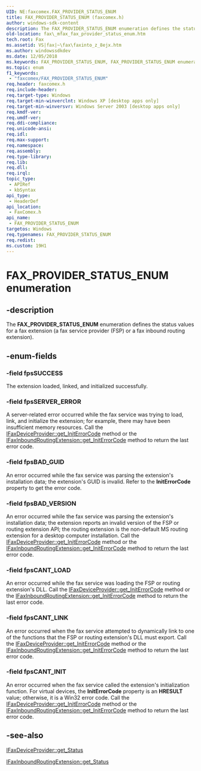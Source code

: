 ```yaml
---
UID: NE:faxcomex.FAX_PROVIDER_STATUS_ENUM
title: FAX_PROVIDER_STATUS_ENUM (faxcomex.h)
author: windows-sdk-content
description: The FAX_PROVIDER_STATUS_ENUM enumeration defines the status values for a fax extension (a fax service provider (FSP) or a fax inbound routing extension).
old-location: fax\_mfax_fax_provider_status_enum.htm
tech.root: Fax
ms.assetid: VS|fax|~\fax\faxinto_z_8ejx.htm
ms.author: windowssdkdev
ms.date: 12/05/2018
ms.keywords: FAX_PROVIDER_STATUS_ENUM, FAX_PROVIDER_STATUS_ENUM enumeration [Fax Service], _mfax_fax_provider_status_enum, fax._mfax_fax_provider_status_enum, faxcomex/FAX_PROVIDER_STATUS_ENUM, faxcomex/fpsBAD_GUID, faxcomex/fpsBAD_VERSION, faxcomex/fpsCANT_INIT, faxcomex/fpsCANT_LINK, faxcomex/fpsCANT_LOAD, faxcomex/fpsSERVER_ERROR, faxcomex/fpsSUCCESS, fpsBAD_GUID, fpsBAD_VERSION, fpsCANT_INIT, fpsCANT_LINK, fpsCANT_LOAD, fpsSERVER_ERROR, fpsSUCCESS
ms.topic: enum
f1_keywords: 
 - "faxcomex/FAX_PROVIDER_STATUS_ENUM"
req.header: faxcomex.h
req.include-header: 
req.target-type: Windows
req.target-min-winverclnt: Windows XP [desktop apps only]
req.target-min-winversvr: Windows Server 2003 [desktop apps only]
req.kmdf-ver: 
req.umdf-ver: 
req.ddi-compliance: 
req.unicode-ansi: 
req.idl: 
req.max-support: 
req.namespace: 
req.assembly: 
req.type-library: 
req.lib: 
req.dll: 
req.irql: 
topic_type:
 - APIRef
 - kbSyntax
api_type:
 - HeaderDef
api_location:
 - FaxComex.h
api_name:
 - FAX_PROVIDER_STATUS_ENUM
targetos: Windows
req.typenames: FAX_PROVIDER_STATUS_ENUM
req.redist: 
ms.custom: 19H1
---
```


# FAX_PROVIDER_STATUS_ENUM enumeration


## -description


The <b>FAX_PROVIDER_STATUS_ENUM</b> enumeration defines the status values for a fax extension (a fax service provider (FSP) or a fax inbound routing extension).


## -enum-fields




### -field fpsSUCCESS

The extension loaded, linked, and initialized successfully.


### -field fpsSERVER_ERROR

A server-related error occurred while the fax service was trying to load, link, and initialize the extension; for example, there may have been insufficient memory resources. Call the <a href="https://docs.microsoft.com/previous-versions/windows/desktop/fax/-mfax-faxdeviceprovider-initerrorcode-vb">IFaxDeviceProvider::get_InitErrorCode</a> method or the <a href="https://docs.microsoft.com/previous-versions/windows/desktop/fax/-mfax-faxinboundroutingextension-initerrorcode-vb">IFaxInboundRoutingExtension::get_InitErrorCode</a> method to return the last error code.


### -field fpsBAD_GUID

An error occurred while the fax service was parsing the extension's installation data; the extension's GUID is invalid. Refer to the <b>InitErrorCode</b> property to get the error code. 


### -field fpsBAD_VERSION

An error occurred while the fax service was parsing the extension's installation data; the extension reports an invalid version of the FSP or routing extension API; the routing extension is the non-default MS routing extension for a desktop computer installation. Call the <a href="https://docs.microsoft.com/previous-versions/windows/desktop/fax/-mfax-faxdeviceprovider-initerrorcode-vb">IFaxDeviceProvider::get_InitErrorCode</a> method or the <a href="https://docs.microsoft.com/previous-versions/windows/desktop/fax/-mfax-faxinboundroutingextension-initerrorcode-vb">IFaxInboundRoutingExtension::get_InitErrorCode</a> method to return the last error code.


### -field fpsCANT_LOAD

An error occurred while the fax service was loading the FSP or routing extension's DLL. Call the <a href="https://docs.microsoft.com/previous-versions/windows/desktop/fax/-mfax-faxdeviceprovider-initerrorcode-vb">IFaxDeviceProvider::get_InitErrorCode</a> method or the <a href="https://docs.microsoft.com/previous-versions/windows/desktop/fax/-mfax-faxinboundroutingextension-initerrorcode-vb">IFaxInboundRoutingExtension::get_InitErrorCode</a> method to return the last error code.


### -field fpsCANT_LINK

An error occurred when the fax service attempted to dynamically link to one of the functions that the FSP or routing extension's DLL must export. Call the <a href="https://docs.microsoft.com/previous-versions/windows/desktop/fax/-mfax-faxdeviceprovider-initerrorcode-vb">IFaxDeviceProvider::get_InitErrorCode</a> method or the <a href="https://docs.microsoft.com/previous-versions/windows/desktop/fax/-mfax-faxinboundroutingextension-initerrorcode-vb">IFaxInboundRoutingExtension::get_InitErrorCode</a> method to return the last error code.


### -field fpsCANT_INIT

An error occurred when the fax service called the extension's initialization function. For virtual devices, the <b>InitErrorCode</b> property is an <b>HRESULT</b> value; otherwise, it is a Win32 error code. Call the <a href="https://docs.microsoft.com/previous-versions/windows/desktop/fax/-mfax-faxdeviceprovider-initerrorcode-vb">IFaxDeviceProvider::get_InitErrorCode</a> method or the <a href="https://docs.microsoft.com/previous-versions/windows/desktop/fax/-mfax-faxinboundroutingextension-initerrorcode-vb">IFaxInboundRoutingExtension::get_InitErrorCode</a> method to return the last error code.


## -see-also




<a href="https://docs.microsoft.com/previous-versions/windows/desktop/api/faxcomex/nf-faxcomex-ifaxdeviceprovider-get_status">IFaxDeviceProvider::get_Status</a>



<a href="https://docs.microsoft.com/previous-versions/windows/desktop/fax/-mfax-faxinboundroutingextension-status-vb">IFaxInboundRoutingExtension::get_Status</a>
 

 

